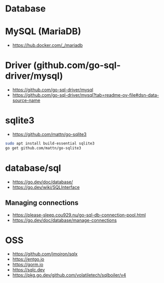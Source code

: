 # Database
# MySQL (MariaDB)
- https://hub.docker.com/_/mariadb
# Driver (github.com/go-sql-driver/mysql)
- https://github.com/go-sql-driver/mysql
- https://github.com/go-sql-driver/mysql?tab=readme-ov-file#dsn-data-source-name
# sqlite3
- https://github.com/mattn/go-sqlite3
```bash
sudo apt install build-essential sqlite3
go get github.com/mattn/go-sqlite3
```
# database/sql
- https://go.dev/doc/database/
- https://go.dev/wiki/SQLInterface
## Managing connections
- https://please-sleep.cou929.nu/go-sql-db-connection-pool.html
- https://go.dev/doc/database/manage-connections
# OSS
- https://github.com/jmoiron/sqlx
- https://entgo.io
- https://gorm.io
- https://sqlc.dev
- https://pkg.go.dev/github.com/volatiletech/sqlboiler/v4
